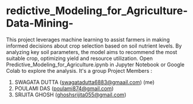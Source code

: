 # redictive_Modeling_for_Agriculture-Data-Mining-
This project leverages machine learning to assist farmers in making informed decisions about crop selection based on soil nutrient levels. By analyzing key soil parameters, the model aims to recommend the most suitable crop, optimizing yield and resource utilization.
Open Predictive_Modeling_for_Agriculture.ipynb in Jupyter Notebook or Google Colab to explore the analysis.
It's a group Project 
Members : 
1. SWAGATA DUTTA (swagatadutta6883@gmaail.com) (me)
2. POULAMI DAS (poulami874@gmail.com)
3. SRIJITA GHOSH (ghoshsrijita055@gmail.com) 
